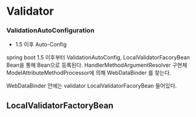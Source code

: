 # Validator

### ValidationAutoConfiguration

- 1.5 이후 Auto-Config 

spring boot 1.5 이후부터 ValidationAutoConfig, LocalValidatorFacoryBean Bean을 통해 Bean으로 등록된다.
HandlerMethodArgumentResolver 구현체 ModelAttributeMethodProcessor에 의해 WebDataBinder 를 찾는다. 

WebDataBinder 안에는 validator LocalValidatorFacoryBean 들어있다.  

## LocalValidatorFactoryBean

